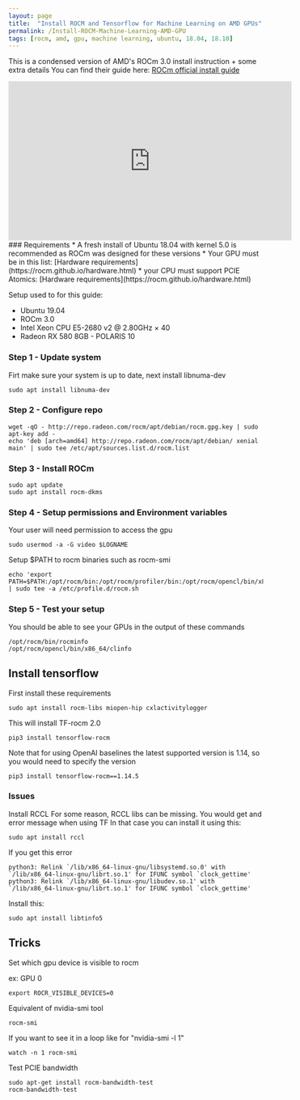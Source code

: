 ```yaml
---
layout: page
title:  "Install ROCM and Tensorflow for Machine Learning on AMD GPUs"
permalink: /Install-ROCM-Machine-Learning-AMD-GPU
tags: [rocm, amd, gpu, machine learning, ubuntu, 18.04, 18.10]
---
```


This is a condensed version of AMD's ROCm 3.0 install instruction + some extra details
You can find their guide here: [ROCm official install guide](https://rocm.github.io/ROCmInstall.html)

<iframe width="560" height="315" src="https://www.youtube.com/embed/fkSRkAoMS4g" frameborder="0" allow="accelerometer; autoplay; encrypted-media; gyroscope; picture-in-picture" allowfullscreen></iframe>
### Requirements
* A fresh install of Ubuntu 18.04 with kernel 5.0 is recommended as ROCm was designed for these versions
* Your GPU must be in this list: [Hardware requirements](https://rocm.github.io/hardware.html)
* your CPU must support PCIE Atomics: [Hardware requirements](https://rocm.github.io/hardware.html)


Setup used to for this guide:
* Ubuntu 19.04
* ROCm 3.0
* Intel Xeon CPU E5-2680 v2 @ 2.80GHz × 40
* Radeon RX 580 8GB - POLARIS 10


### Step 1 - Update system

Firt make sure your system is up to date, next install libnuma-dev
```
sudo apt install libnuma-dev
```

### Step 2 - Configure repo

```
wget -qO - http://repo.radeon.com/rocm/apt/debian/rocm.gpg.key | sudo apt-key add -
echo 'deb [arch=amd64] http://repo.radeon.com/rocm/apt/debian/ xenial main' | sudo tee /etc/apt/sources.list.d/rocm.list
```

### Step 3 - Install ROCm

```
sudo apt update
sudo apt install rocm-dkms
```

### Step 4 - Setup permissions and Environment variables

Your user will need permission to access the gpu
```
sudo usermod -a -G video $LOGNAME 
```

Setup $PATH to rocm binaries such as rocm-smi
```
echo 'export PATH=$PATH:/opt/rocm/bin:/opt/rocm/profiler/bin:/opt/rocm/opencl/bin/x86_64' | sudo tee -a /etc/profile.d/rocm.sh
```

### Step 5 - Test your setup

You should be able to see your GPUs in the output of these commands
```
/opt/rocm/bin/rocminfo 
/opt/rocm/opencl/bin/x86_64/clinfo 
```

## Install tensorflow

First install these requirements
```
sudo apt install rocm-libs miopen-hip cxlactivitylogger
```

This will install TF-rocm 2.0 
```
pip3 install tensorflow-rocm

```
Note that for using OpenAI baselines the latest supported version is 1.14, so you would need to specify the version
```
pip3 install tensorflow-rocm==1.14.5
```


### Issues

Install RCCL
For some reason, RCCL libs can be missing. You would get and error message when using TF
In that case you can install it using this:
```
sudo apt install rccl
```

If you get this error
```
python3: Relink `/lib/x86_64-linux-gnu/libsystemd.so.0' with `/lib/x86_64-linux-gnu/librt.so.1' for IFUNC symbol `clock_gettime'
python3: Relink `/lib/x86_64-linux-gnu/libudev.so.1' with `/lib/x86_64-linux-gnu/librt.so.1' for IFUNC symbol `clock_gettime'
```

Install this:
```
sudo apt install libtinfo5
```

## Tricks

Set which gpu device is visible to rocm

ex: GPU 0
```
export ROCR_VISIBLE_DEVICES=0
```

Equivalent of nvidia-smi tool
```
rocm-smi
```

If you want to see it in a loop like for "nvidia-smi -l 1"
```
watch -n 1 rocm-smi
```

Test PCIE bandwidth
```
sudo apt-get install rocm-bandwidth-test
rocm-bandwidth-test
```
